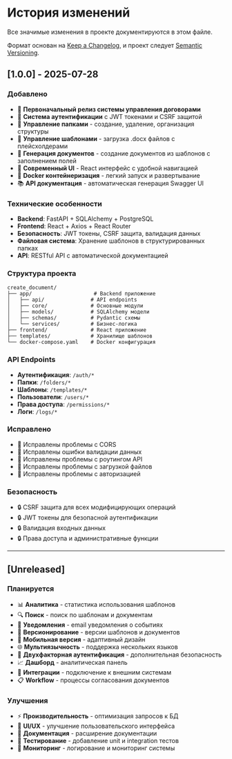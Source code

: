 # История изменений

Все значимые изменения в проекте документируются в этом файле.

Формат основан на [Keep a Changelog](https://keepachangelog.com/ru/1.0.0/),
и проект следует [Semantic Versioning](https://semver.org/lang/ru/).

## [1.0.0] - 2025-07-28

### Добавлено
- 🎉 **Первоначальный релиз системы управления договорами**
- 👤 **Система аутентификации** с JWT токенами и CSRF защитой
- 📁 **Управление папками** - создание, удаление, организация структуры
- 📄 **Управление шаблонами** - загрузка .docx файлов с плейсхолдерами
- 🔧 **Генерация документов** - создание документов из шаблонов с заполнением полей
- 🎨 **Современный UI** - React интерфейс с удобной навигацией
- 🐳 **Docker контейнеризация** - легкий запуск и развертывание
- 📚 **API документация** - автоматическая генерация Swagger UI

### Технические особенности
- **Backend**: FastAPI + SQLAlchemy + PostgreSQL
- **Frontend**: React + Axios + React Router
- **Безопасность**: JWT токены, CSRF защита, валидация данных
- **Файловая система**: Хранение шаблонов в структурированных папках
- **API**: RESTful API с автоматической документацией

### Структура проекта
```
create_document/
├── app/                    # Backend приложение
│   ├── api/               # API endpoints
│   ├── core/              # Основные модули
│   ├── models/            # SQLAlchemy модели
│   ├── schemas/           # Pydantic схемы
│   └── services/          # Бизнес-логика
├── frontend/              # React приложение
├── templates/             # Хранилище шаблонов
└── docker-compose.yaml    # Docker конфигурация
```

### API Endpoints
- **Аутентификация**: `/auth/*`
- **Папки**: `/folders/*`
- **Шаблоны**: `/templates/*`
- **Пользователи**: `/users/*`
- **Права доступа**: `/permissions/*`
- **Логи**: `/logs/*`

### Исправлено
- 🔧 Исправлены проблемы с CORS
- 🔧 Исправлены ошибки валидации данных
- 🔧 Исправлены проблемы с роутингом API
- 🔧 Исправлены проблемы с загрузкой файлов
- 🔧 Исправлены проблемы с авторизацией

### Безопасность
- 🔒 CSRF защита для всех модифицирующих операций
- 🔒 JWT токены для безопасной аутентификации
- 🔒 Валидация входных данных
- 🔒 Права доступа и административные функции

---

## [Unreleased]

### Планируется
- 📊 **Аналитика** - статистика использования шаблонов
- 🔍 **Поиск** - поиск по шаблонам и документам
- 📧 **Уведомления** - email уведомления о событиях
- 🔄 **Версионирование** - версии шаблонов и документов
- 📱 **Мобильная версия** - адаптивный дизайн
- 🌐 **Мультиязычность** - поддержка нескольких языков
- 🔐 **Двухфакторная аутентификация** - дополнительная безопасность
- 📈 **Дашборд** - аналитическая панель
- 🔗 **Интеграции** - подключение к внешним системам
- 📋 **Workflow** - процессы согласования документов

### Улучшения
- ⚡ **Производительность** - оптимизация запросов к БД
- 🎨 **UI/UX** - улучшение пользовательского интерфейса
- 📝 **Документация** - расширение документации
- 🧪 **Тестирование** - добавление unit и integration тестов
- 🔧 **Мониторинг** - логирование и мониторинг системы 